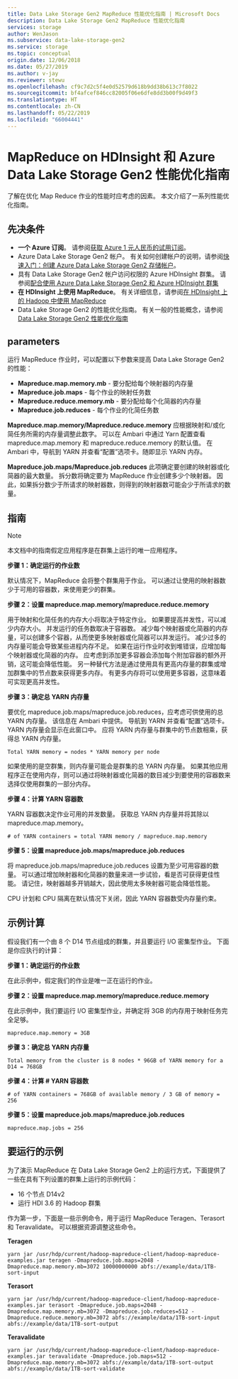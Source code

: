 ```yaml
---
title: Data Lake Storage Gen2 MapReduce 性能优化指南 | Microsoft Docs
description: Data Lake Storage Gen2 MapReduce 性能优化指南
services: storage
author: WenJason
ms.subservice: data-lake-storage-gen2
ms.service: storage
ms.topic: conceptual
origin.date: 12/06/2018
ms.date: 05/27/2019
ms.author: v-jay
ms.reviewer: stewu
ms.openlocfilehash: cf9c7d2c5f4e0d52579d618b9dd38b613c7f8022
ms.sourcegitcommit: bf4afcef846cc82005f06e6dfe8dd3b00f9d49f3
ms.translationtype: HT
ms.contentlocale: zh-CN
ms.lasthandoff: 05/22/2019
ms.locfileid: "66004441"
---
```

# <a name="performance-tuning-guidance-for-mapreduce-on-hdinsight-and-azure-data-lake-storage-gen2"></a>MapReduce on HDInsight 和 Azure Data Lake Storage Gen2 性能优化指南

了解在优化 Map Reduce 作业的性能时应考虑的因素。 本文介绍了一系列性能优化指南。

## <a name="prerequisites"></a>先决条件

* **一个 Azure 订阅**。 请参阅[获取 Azure 1 元人民币的试用订阅](https://www.azure.cn/zh-cn/pricing/1rmb-trial-full/?form-type=identityauth)。
* Azure Data Lake Storage Gen2 帐户。 有关如何创建帐户的说明，请参阅[快速入门：创建 Azure Data Lake Storage Gen2 存储帐户](data-lake-storage-quickstart-create-account.md)。
* 具有 Data Lake Storage Gen2 帐户访问权限的 Azure HDInsight 群集。 请参阅[配合使用 Azure Data Lake Storage Gen2 和 Azure HDInsight 群集](/hdinsight/hdinsight-hadoop-use-data-lake-storage-gen2)
* **在 HDInsight 上使用 MapReduce**。  有关详细信息，请参阅[在 HDInsight 上的 Hadoop 中使用 MapReduce](/hdinsight/hdinsight-use-mapreduce)
* Data Lake Storage Gen2 的性能优化指南。  有关一般的性能概念，请参阅 [Data Lake Storage Gen2 性能优化指南](data-lake-storage-performance-tuning-guidance.md)

## <a name="parameters"></a>parameters

运行 MapReduce 作业时，可以配置以下参数来提高 Data Lake Storage Gen2 的性能：

* **Mapreduce.map.memory.mb** - 要分配给每个映射器的内存量
* **Mapreduce.job.maps** - 每个作业的映射任务数
* **Mapreduce.reduce.memory.mb** - 要分配给每个化简器的内存量
* **Mapreduce.job.reduces** - 每个作业的化简任务数

**Mapreduce.map.memory/Mapreduce.reduce.memory** 应根据映射和/或化简任务所需的内存量调整此数字。  可以在 Ambari 中通过 Yarn 配置查看 mapreduce.map.memory 和 mapreduce.reduce.memory 的默认值。  在 Ambari 中，导航到 YARN 并查看“配置”选项卡。随即显示 YARN 内存。  

**Mapreduce.job.maps/Mapreduce.job.reduces** 此项确定要创建的映射器或化简器的最大数量。  拆分数将确定要为 MapReduce 作业创建多少个映射器。  因此，如果拆分数少于所请求的映射器数，则得到的映射器数可能会少于所请求的数量。       

## <a name="guidance"></a>指南

> [!NOTE]
> 本文档中的指南假定应用程序是在群集上运行的唯一应用程序。

**步骤 1：确定运行的作业数**

默认情况下，MapReduce 会将整个群集用于作业。  可以通过让使用的映射器数少于可用的容器数，来使用更少的群集。        

**步骤 2：设置 mapreduce.map.memory/mapreduce.reduce.memory**

用于映射和化简任务的内存大小将取决于特定作业。  如果要提高并发性，可以减少内存大小。  并发运行的任务数取决于容器数。  减少每个映射器或化简器的内存量，可以创建多个容器，从而使更多映射器或化简器可以并发运行。  减少过多的内存量可能会导致某些进程内存不足。  如果在运行作业时收到堆错误，应增加每个映射器或化简器的内存。  应考虑到添加更多容器会添加每个附加容器的额外开销，这可能会降低性能。  另一种替代方法是通过使用具有更高内存量的群集或增加群集中的节点数来获得更多内存。  有更多内存将可以使用更多容器，这意味着可实现更高并发性。  

**步骤 3：确定总 YARN 内存量**

要优化 mapreduce.job.maps/mapreduce.job.reduces，应考虑可供使用的总 YARN 内存量。  该信息在 Ambari 中提供。  导航到 YARN 并查看“配置”选项卡。YARN 内存量会显示在此窗口中。  应将 YARN 内存量与群集中的节点数相乘，获得总 YARN 内存量。

    Total YARN memory = nodes * YARN memory per node

如果使用的是空群集，则内存量可能会是群集的总 YARN 内存量。  如果其他应用程序正在使用内存，则可以通过将映射器或化简器的数目减少到要使用的容器数来选择仅使用群集的一部分内存。  

**步骤 4：计算 YARN 容器数**

YARN 容器数决定作业可用的并发数量。  获取总 YARN 内存量并将其除以 mapreduce.map.memory。  

    # of YARN containers = total YARN memory / mapreduce.map.memory

**步骤 5：设置 mapreduce.job.maps/mapreduce.job.reduces**

将 mapreduce.job.maps/mapreduce.job.reduces 设置为至少可用容器的数量。  可以通过增加映射器和化简器的数量来进一步试验，看是否可获得更佳性能。  请记住，映射器越多开销越大，因此使用太多映射器可能会降低性能。  

CPU 计划和 CPU 隔离在默认情况下关闭，因此 YARN 容器数受内存量约束。

## <a name="example-calculation"></a>示例计算

假设我们有一个由 8 个 D14 节点组成的群集，并且要运行 I/O 密集型作业。  下面是你应执行的计算：

**步骤 1：确定运行的作业数**

在此示例中，假定我们的作业是唯一正在运行的作业。  

**步骤 2：设置 mapreduce.map.memory/mapreduce.reduce.memory**

在此示例中，我们要运行 I/O 密集型作业，并确定将 3GB 的内存用于映射任务完全足够。

    mapreduce.map.memory = 3GB

**步骤 3：确定总 YARN 内存量**

    Total memory from the cluster is 8 nodes * 96GB of YARN memory for a D14 = 768GB
**步骤 4：计算 # YARN 容器数**

    # of YARN containers = 768GB of available memory / 3 GB of memory =   256

**步骤 5：设置 mapreduce.job.maps/mapreduce.job.reduces**

    mapreduce.map.jobs = 256

## <a name="examples-to-run"></a>要运行的示例

为了演示 MapReduce 在 Data Lake Storage Gen2 上的运行方式，下面提供了一些在具有下列设置的群集上运行的示例代码：

* 16 个节点 D14v2
* 运行 HDI 3.6 的 Hadoop 群集

作为第一步，下面是一些示例命令，用于运行 MapReduce Teragen、Terasort 和 Teravalidate。  可以根据资源调整这些命令。

**Teragen**

    yarn jar /usr/hdp/current/hadoop-mapreduce-client/hadoop-mapreduce-examples.jar teragen -Dmapreduce.job.maps=2048 -Dmapreduce.map.memory.mb=3072 10000000000 abfs://example/data/1TB-sort-input

**Terasort**

    yarn jar /usr/hdp/current/hadoop-mapreduce-client/hadoop-mapreduce-examples.jar terasort -Dmapreduce.job.maps=2048 -Dmapreduce.map.memory.mb=3072 -Dmapreduce.job.reduces=512 -Dmapreduce.reduce.memory.mb=3072 abfs://example/data/1TB-sort-input abfs://example/data/1TB-sort-output

**Teravalidate**

    yarn jar /usr/hdp/current/hadoop-mapreduce-client/hadoop-mapreduce-examples.jar teravalidate -Dmapreduce.job.maps=512 -Dmapreduce.map.memory.mb=3072 abfs://example/data/1TB-sort-output abfs://example/data/1TB-sort-validate
